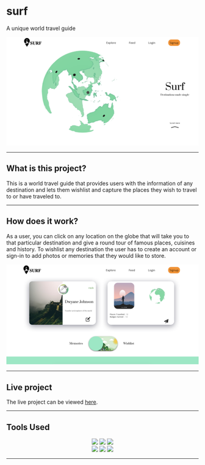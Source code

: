 # surf
A unique world travel guide

<img src="surf/assets/readme_images/Screenshot 2022-06-09 at 6.29.21 PM.png"/>
<hr>

## What is this project?

This is a world travel guide that provides users with the information of any destination and lets them wishlist and capture the places they wish to travel to or have traveled to.
<hr>


## How does it work?

As a user, you can click on any location on the globe that will take you to that particular destination and give a round tour of famous places, cuisines and history. To wishlist any destination the user has  to create an account or sign-in to add photos or memories that they would like to store.

<img src="surf/assets/readme_images/Screenshot 2022-06-09 at 6.37.11 PM.png"/>
<hr>

## Live project

The live project can be viewed [here](https://thebenezer.github.io/surf/).
<hr>


## Tools Used
<div align ="center">
<img src="https://img.shields.io/badge/JavaScript-323330?style=for-the-badge&logo=javascript&logoColor=F7DF1E"/>
<img src="https://img.shields.io/badge/threejs-black?style=for-the-badge&logo=three.js&logoColor=white"/>
<img src ="https://img.shields.io/badge/webgl-%23990000.svg?&style=for-the-badge&logo=webgl&logoColor=white"/>
</div>

<div align="center">
<img src="https://img.shields.io/badge/PHP-777BB4?style=for-the-badge&logo=php&logoColor=white"/>
<img src="https://img.shields.io/badge/html5-%23E34F26.svg?&style=for-the-badge&logo=html5&logoColor=white"/>
<img src ="https://img.shields.io/badge/css3-%231572B6.svg?&style=for-the-badge&logo=css3&logoColor=white"/>
</div>

<hr>